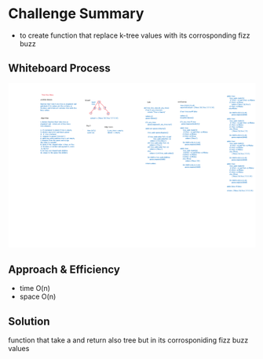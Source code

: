# Challenge Summary
- to create function that replace k-tree values with its corrosponding fizz buzz 


## Whiteboard Process
![image](./assets/challenge-18-k-tree.png)


## Approach & Efficiency
- time O(n)  
- space O(n)
## Solution
function that take a and return also tree but in its corrosponiding fizz buzz values
